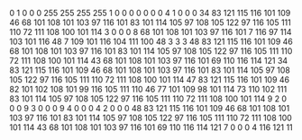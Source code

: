 0 1 0 0 0 255 255 255 255 1 0 0 0 0 0 0 0 4 1 0 0 0 34 83 121 115 116 101 109 46 68 101 108 101 103 97 116 101 83 101 114 105 97 108 105 122 97 116 105 111 110 72 111 108 100 101 114 3 0 0 0 8 68 101 108 101 103 97 116 101 7 116 97 114 103 101 116 48 7 109 101 116 104 111 100 48 3 3 3 48 83 121 115 116 101 109 46 68 101 108 101 103 97 116 101 83 101 114 105 97 108 105 122 97 116 105 111 110 72 111 108 100 101 114 43 68 101 108 101 103 97 116 101 69 110 116 114 121 34 83 121 115 116 101 109 46 68 101 108 101 103 97 116 101 83 101 114 105 97 108 105 122 97 116 105 111 110 72 111 108 100 101 114 47 83 121 115 116 101 109 46 82 101 102 108 101 99 116 105 111 110 46 77 101 109 98 101 114 73 110 102 111 83 101 114 105 97 108 105 122 97 116 105 111 110 72 111 108 100 101 114 9 2 0 0 0 9 3 0 0 0 9 4 0 0 0 4 2 0 0 0 48 83 121 115 116 101 109 46 68 101 108 101 103 97 116 101 83 101 114 105 97 108 105 122 97 116 105 111 110 72 111 108 100 101 114 43 68 101 108 101 103 97 116 101 69 110 116 114 121 7 0 0 0 4 116 121 11